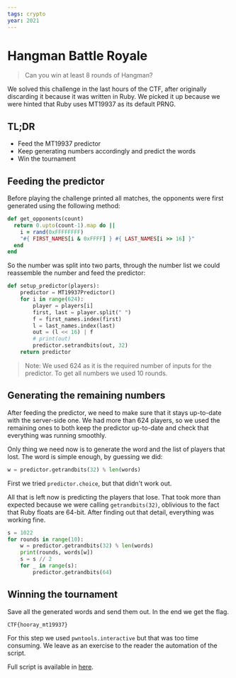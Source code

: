 ```yaml
---
tags: crypto
year: 2021
---
```

# Hangman Battle Royale

> Can you win at least 8 rounds of Hangman?

We solved this challenge in the last hours of the CTF,
after originally discarding it because it was written in Ruby.
We picked it up because we were hinted that Ruby uses MT19937 as its default PRNG.

## TL;DR

- Feed the MT19937 predictor
- Keep generating numbers accordingly and predict the words
- Win the tournament

## Feeding the predictor

Before playing the challenge printed all matches,
the opponents were first generated using the following method:

```rb
def get_opponents(count)
  return 0.upto(count-1).map do ||
    i = rand(0xFFFFFFFF)
    "#{ FIRST_NAMES[i & 0xFFFF] } #{ LAST_NAMES[i >> 16] }"
  end
end
```

So the number was split into two parts,
through the number list we could reassemble the number and feed the predictor:

```py
def setup_predictor(players):
    predictor = MT19937Predictor()
    for i in range(624):
        player = players[i]
        first, last = player.split(" ")
        f = first_names.index(first)
        l = last_names.index(last)
        out = (l << 16) | f
        # print(out)
        predictor.setrandbits(out, 32)
    return predictor
```

> Note: We used 624 as it is the required number of inputs for the predictor.
> To get all numbers we used 10 rounds.

## Generating the remaining numbers

After feeding the predictor, we need to make sure that it stays up-to-date with the server-side one.
We had more than 624 players, so we used the remaining ones to both keep the predictor up-to-date and check that everything was running smoothly.

Only thing we need now is to generate the word and the list of players that lost.
The word is simple enough, by guessing we did:

```py
w = predictor.getrandbits(32) % len(words)
```

First we tried `predictor.choice`, but that didn't work out.

All that is left now is predicting the players that lose.
That took more than expected because we were calling `getrandbits(32)`,
oblivious to the fact that Ruby floats are 64-bit.
After finding out that detail, everything was working fine.

```py
s = 1022
for rounds in range(10):
    w = predictor.getrandbits(32) % len(words)
    print(rounds, words[w])
    s = s // 2
    for _ in range(s):
        predictor.getrandbits(64)
```

## Winning the tournament

Save all the generated words and send them out.
In the end we get the flag.

```
CTF{hooray_mt19937}
```

For this step we used `pwntools.interactive` but that was too time consuming.
We leave as an exercise to the reader the automation of the script.

Full script is available in [here](hangman-solution.py).